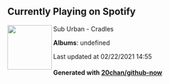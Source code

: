 ## Currently Playing on Spotify

[<img align="left" width="100" src="https://i.scdn.co/image/ab67616d0000b273cec7c8ebb684882dbaf476f5">](https://open.spotify.com/album/1WTTu8JvpNLQShwwO8o4L9)

Sub Urban - Cradles

**Albums**: undefined

Last updated at 02/22/2021 14:55

#### Generated with [20chan/github-now](https://github.com/20chan/github-now)


<!--
**20chan/20chan** is a ✨ _special_ ✨ repository because its `README.md` (this file) appears on your GitHub profile.

Here are some ideas to get you started:

- 🔭 I’m currently working on ...
- 🌱 I’m currently learning ...
- 👯 I’m looking to collaborate on ...
- 🤔 I’m looking for help with ...
- 💬 Ask me about ...
- 📫 How to reach me: ...
- 😄 Pronouns: ...
- ⚡ Fun fact: ...
-->
